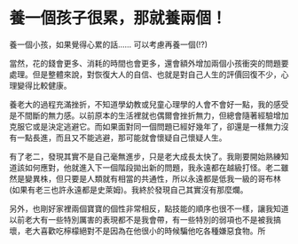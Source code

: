 # 養一個孩子很累，那就養兩個！

養一個小孩，如果覺得心累的話…… 可以考慮再養一個(!?)

當然，花的錢會更多、消耗的時間也會更多，還會額外增加兩個小孩衝突的問題要處理。但是整體來說，對恢復大人的自信、也就是對自己人生的評價回復不少，心理變得比較健康。

養老大的過程充滿挫折，不知道學幼教或兒童心理學的人會不會好一點，我的感受是不間斷的無力感。以前原本的生活裡就也偶爾會挫折無力，但總會隨著經驗增加克服它或是決定逃避它。而如果面對同一個問題已經好幾年了，卻還是一樣無力沒有一點長進，而且又不能逃避，那可能就會懷疑自己懷疑人生。

有了老二，發現其實不是自己毫無進步，只是老大成長太快了。我剛要開始熟練知道該如何應對，他就進入下一個階段拋出新的問題，我永遠都在越級打怪。老二雖然是變異株，但只要是人類就有相當的共通性，所以永遠都是低我一級的哥布林 (如果有老三也許永遠都是史萊姆)。我終於發現自己其實沒有那麼爛。

另外，也剛好家裡兩個寶寶的個性非常相反，點技能的順序也很不一樣，讓我知道以前老大有一些特別厲害的表現都不是我會帶，有一些特別的弱項也不是被我搞壞，老大喜歡吃檸檬絕對不是因為在他很小的時候騙他吃各種嫌惡食物。所